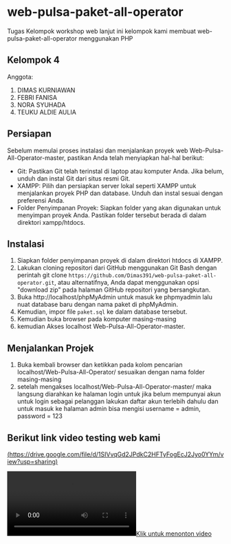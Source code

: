 # web-pulsa-paket-all-operator

Tugas Kelompok workshop web lanjut ini kelompok kami membuat web-pulsa-paket-all-operator menggunakan PHP

## Kelompok 4

Anggota:
  1. DIMAS KURNIAWAN
  2. FEBRI FANISA
  3. NORA SYUHADA
  4. TEUKU ALDIE AULIA

  ## Persiapan 
Sebelum memulai proses instalasi dan menjalankan proyek web Web-Pulsa-All-Operator-master, pastikan Anda telah menyiapkan hal-hal berikut:
- Git: Pastikan Git telah terinstal di laptop atau komputer Anda. Jika belum, unduh dan instal Git dari situs resmi Git.
- XAMPP: Pilih dan persiapkan server lokal seperti XAMPP untuk menjalankan proyek PHP dan database. Unduh dan instal sesuai dengan preferensi Anda.
- Folder Penyimpanan Proyek: Siapkan folder yang akan digunakan untuk menyimpan proyek Anda. Pastikan folder tersebut berada di dalam direktori xampp/htdocs.

## Instalasi
1. Siapkan folder penyimpanan proyek di dalam direktori htdocs di XAMPP.
2. Lakukan cloning repositori dari GitHub menggunakan Git Bash dengan perintah
   git clone `https://github.com/Dimas391/web-pulsa-paket-all-operator.git`, atau alternatifnya, Anda dapat menggunakan opsi "download zip" pada halaman GitHub repositori yang bersangkutan.
4. Buka http://localhost/phpMyAdmin untuk masuk ke phpmyadmin lalu nuat database baru dengan nama paket di phpMyAdmin.
5. Kemudian, impor file `paket.sql` ke dalam database tersebut.
7. Kemudian buka browser pada komputer masing-masing
5. kemudian Akses localhost Web-Pulsa-All-Operator-master.

## Menjalankan Projek
1. Buka kembali browser dan ketikkan pada kolom pencarian localhost/Web-Pulsa-All-Operator/ sesuaikan dengan nama folder masing-masing
2. setelah mengakses localhost/Web-Pulsa-All-Operator-master/ maka langsung diarahkan ke halaman login untuk jika belum mempunyai akun untuk login sebagai pelanggan lakukan daftar akun terlebih dahulu dan untuk masuk ke halaman admin bisa mengisi username = admin, password = 123

## Berikut link video testing web kami
[(https://drive.google.com/file/d/1SIVvqGd2JPdkC2HFTyFogEcJ2Jyo0YYm/view?usp=sharing)](https://drive.google.com/file/d/1SIVvqGd2JPdkC2HFTyFogEcJ2Jyo0YYm/view?usp=sharing)

[![Klik untuk menonton video](https://github.com/Dimas391/web-pulsa-paket-all-operator/assets/video_testing_Pulsa_Paket.mp4)](https://raw.githubusercontent.com/Dimas391/web-pulsa-paket-all-operator/assets/video_testing_Pulsa_Paket.mp4)




